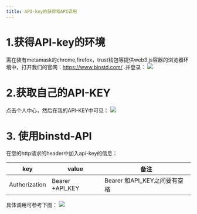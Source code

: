 ```yaml
---
title: API-key的获得和API调用
---
```



# **1.获得API-key的环境**

需在装有metamask的chrome,firefox，trust钱包等提供web3.js容器的浏览器环境中，打开我们的官网：https://www.binstd.com/ .并登录：
![](https://blockluz-1253389096.cos.ap-beijing.myqcloud.com/blockman/Jietu20180827-103226-HD.gif)


# **2.获取自己的API-KEY**

点击个人中心，然后在我的API-KEY中可见：
![](https://blockluz-1253389096.cos.ap-beijing.myqcloud.com/blockman/023939.jpg)


# **3. 使用binstd-API**

在您的http请求的header中加入api-key的信息：

key      |value       |备注
------------|-----------|-----------
Authorization      |Bearer +API_KEY     |Bearer 和API_KEY之间要有空格


具体调用可参考下图：
![](https://blockluz-1253389096.cos.ap-beijing.myqcloud.com/blockman/025024.png)


